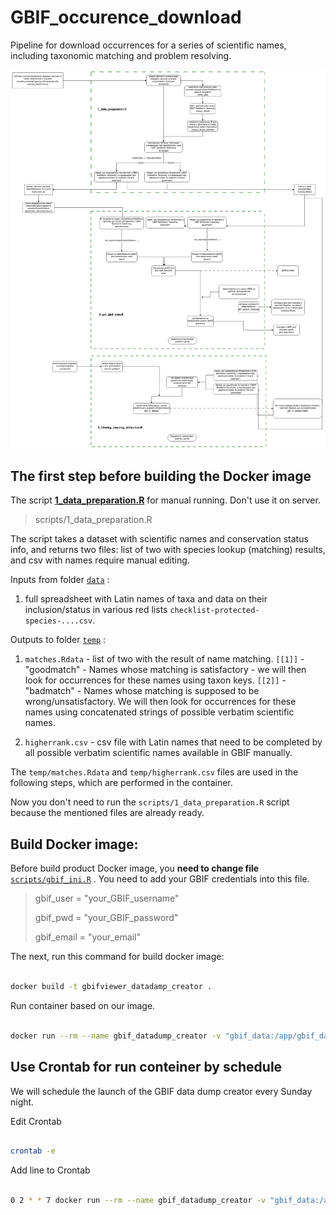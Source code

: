 # GBIF_occurence_download

Pipeline for download occurrences for a series of scientific names, including taxonomic matching and problem resolving.

![Workflow](./gbif_occ_downloader_workflow.png)


## The first step before building the Docker image

The script [**1_data_preparation.R**](scripts/1_data_preparation.R) for manual running. Don't use it on server.

> scripts/1_data_preparation.R 

The script takes a dataset with scientific names and conservation status info,  and returns two files: list of two with species lookup (matching) results, and csv with names require manual editing.

Inputs from folder [`data`](data) :
1. full spreadsheet with Latin names of taxa and data on their inclusion/status in various red lists `checklist-protected-species-....csv`.

Outputs to folder [`temp`](temp) :
1) `matches.Rdata` - list of two with the result of name matching.
   `[[1]]` - "goodmatch" - Names whose matching is satisfactory - we will then look for occurrences for these names using taxon keys.
   `[[2]]` - "badmatch" - Names whose matching is supposed to be wrong/unsatisfactory. We will then look for occurrences for these names using concatenated strings of possible verbatim scientific names.

2) `higherrank.csv` - csv file with Latin names that need to be completed by all possible verbatim scientific names available in GBIF manually.

The `temp/matches.Rdata` and `temp/higherrank.csv` files are used in the following steps, which are performed in the container.

Now you don't need to run the `scripts/1_data_preparation.R` script because the mentioned files are already ready.


## Build Docker image:


Before build product Docker image, you **need to change file** [`scripts/gbif_ini.R`](scripts/gbif_ini.R) . You need to add your GBIF credentials into this file. 

> gbif_user = "your_GBIF_username"
>
> gbif_pwd = "your_GBIF_password"
>
> gbif_email = "your_email"

The next, run this command for build docker image:

```bash

docker build -t gbifviewer_datadamp_creator .

```

Run container based on our image.


```bash

docker run --rm --name gbif_datadump_creator -v "gbif_data:/app/gbif_data" gbifviewer_datadamp_creator

```


## Use Crontab for run conteiner by schedule

We will schedule the launch of the GBIF data dump creator every Sunday night.

Edit Crontab 

```bash

crontab -e

```

Add line to Crontab

```bash

0 2 * * 7 docker run --rm --name gbif_datadump_creator -v "gbif_data:/app/gbif_data" gbifviewer_datadamp_creator

```
